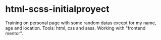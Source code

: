 # html-scss-initialproyect
Training on personal page with some random datas except for my name, age and location.
Tools: html, css and sass.
Working with "frontend mentor".
